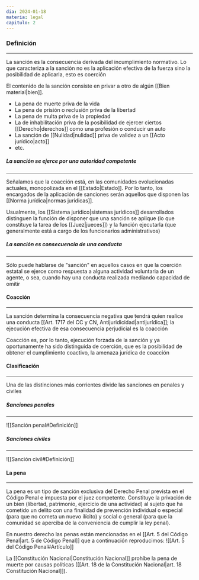 ```yaml
---
dia: 2024-01-18
materia: legal
capitulo: 2
---
```

### Definición
---
La sanción es la consecuencia derivada del incumplimiento normativo. Lo que caracteriza a la sanción no es la aplicación efectiva de la fuerza sino la posibilidad de aplicarla, esto es coerción

El contenido de la sanción consiste en privar a otro de algún [[Bien material|bien]]. 
* La pena de muerte priva de la vida
* La pena de prisión o reclusión priva de la libertad
* La pena de multa priva de la propiedad
* La de inhabilitación priva de la posibilidad de ejercer ciertos [[Derecho|derechos]] como una profesión o conducir un auto
* La sanción de [[Nulidad|nulidad]] priva de validez a un [[Acto jurídico|acto]]
* etc.

##### La sanción se ejerce por una autoridad competente
---
Señalamos que la coacción está, en las comunidades evolucionadas actuales, monopolizada en el [[Estado|Estado]]. Por lo tanto, los encargados de la aplicación de sanciones serán aquellos que disponen las [[Norma jurídica|normas jurídicas]]. 

Usualmente, los [[Sistema jurídico|sistemas jurídicos]] desarrollados distinguen la función de disponer que una sanción se aplique (lo que constituye la tarea de los [[Juez|jueces]]) y la función ejecutarla (que generalmente está a cargo de los funcionarios administrativos)

##### La sanción es consecuencia de una conducta
---
Sólo puede hablarse de "sanción" en aquellos casos en que la coerción estatal se ejerce como respuesta a alguna actividad voluntaria de un agente, o sea, cuando hay una conducta realizada mediando capacidad de omitir

#### Coacción
---
La sanción determina la consecuencia negativa que tendrá quien realice una conducta [[Art. 1717 del CC y CN, Antijuridicidad|antijurídica]]; la ejecución efectiva de esa consecuencia perjudicial es la coacción

Coacción es, por lo tanto, ejecución forzada de la sanción y ya oportunamente ha sido distinguida de coerción, que es la posibilidad de obtener el cumplimiento coactivo, la amenaza jurídica de coacción

#### Clasificación
---
Una de las distinciones más corrientes divide las sanciones en penales y civiles

##### Sanciones penales
---
![[Sanción penal#Definición]]

##### Sanciones civiles
---
![[Sanción civil#Definición]]

#### La pena
---
La pena es un tipo de sanción exclusiva del Derecho Penal prevista en el Código Penal e impuesta por el juez competente. Constituye la privación de un bien (libertad, patrimonio, ejercicio de una actividad) al sujeto que ha cometido un delito con una finalidad de prevención individual o especial (para que no cometa un nuevo ilícito) y social o general (para que la comunidad se aperciba de la conveniencia de cumplir la ley penal). 

En nuestro derecho las penas están mencionadas en el [[Art. 5 del Código Penal|art. 5 de Código Penal]] que a continuación reproducimos: ![[Art. 5 del Código Penal#Artículo]]

La [[Constitución Nacional|Constitución Nacional]] prohíbe la pena de muerte por causas políticas ([[Art. 18 de la Constitución Nacional|art. 18 Constitución Nacional]]).


